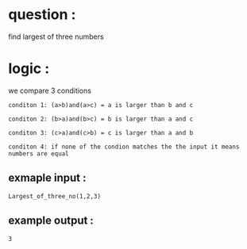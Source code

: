 # question : 
find largest of three numbers

# logic :
we compare 3 conditions

    conditon 1: (a>b)and(a>c) = a is larger than b and c
    
    conditon 2: (b>a)and(b>c) = b is larger than a and c
    
    conditon 3: (c>a)and(c>b) = c is larger than a and b
    
    conditon 4: if none of the condion matches the the input it means numbers are equal 
    
    
## exmaple input : 
    Largest_of_three_no(1,2,3)

## example output : 
    3
